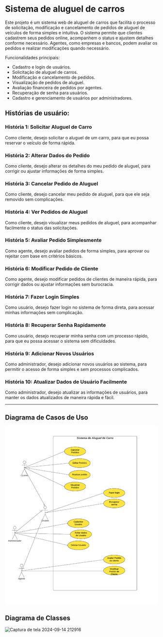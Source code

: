 # Sistema de aluguel de carros
Este projeto é um sistema web de aluguel de carros que facilita o processo de solicitação, modificação e cancelamento de pedidos de aluguel de veículos de forma simples e intuitiva. O sistema permite que clientes cadastrem seus pedidos online, acompanhem o status e ajustem detalhes conforme necessário. Agentes, como empresas e bancos, podem avaliar os pedidos e realizar modificações quando necessário.

Funcionalidades principais:
- Cadastro e login de usuários.
- Solicitação de aluguel de carros.
- Modificação e cancelamento de pedidos.
- Visualização de pedidos de aluguel.
- Avaliação financeira de pedidos por agentes.
- Recuperação de senha para usuários.
- Cadastro e gerenciamento de usuários por administradores.

## Histórias de usuário:

### História 1: Solicitar Aluguel de Carro
Como cliente, desejo solicitar o aluguel de um carro, para que eu possa reservar o veículo de forma rápida.

### História 2: Alterar Dados do Pedido
Como cliente, desejo alterar os detalhes do meu pedido de aluguel, para corrigir ou ajustar informações de forma simples.

### História 3: Cancelar Pedido de Aluguel
Como cliente, desejo cancelar meu pedido de aluguel, para que ele seja removido sem complicações.

### História 4: Ver Pedidos de Aluguel
Como cliente, desejo visualizar meus pedidos de aluguel, para acompanhar facilmente o status das solicitações.

### História 5: Avaliar Pedido Simplesmente
Como agente, desejo avaliar pedidos de forma simples, para aprovar ou rejeitar com base em critérios básicos.

### História 6: Modificar Pedido de Cliente
Como agente, desejo modificar pedidos de clientes de maneira rápida, para corrigir dados ou ajustar informações sem burocracia.

### História 7: Fazer Login Simples
Como usuário, desejo fazer login no sistema de forma direta, para acessar minhas informações sem complicação.

### História 8: Recuperar Senha Rapidamente
Como usuário, desejo recuperar minha senha com um processo rápido, para que eu possa acessar o sistema sem dificuldades.

### História 9: Adicionar Novos Usuários
Como administrador, desejo adicionar novos usuários ao sistema, para permitir o acesso de forma simples e sem processos complicados.

### História 10: Atualizar Dados de Usuário Facilmente
Como administrador, desejo atualizar as informações de usuários, para manter os dados atualizados de maneira rápida e fácil.

---

## Diagrama de Casos de Uso

![Diagramacasosdeuso](https://github.com/CarlosNeimar/AluguelCarros/blob/main/Docs/Casos%20de%20Uso%20-%20Aluguel%20de%20Carros.png)


## Diagrama de Classes
![Captura de tela 2024-09-14 212916](https://github.com/user-attachments/assets/48250a60-d513-4898-bf95-39cf6f402edb)




